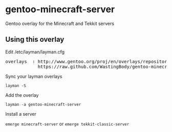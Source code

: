 gentoo-minecraft-server
=======================

Gentoo overlay for the Minecraft and Tekkit servers

Using this overlay
------------------
Edit /etc/layman/layman.cfg

<pre>overlays  : http://www.gentoo.org/proj/en/overlays/repositories.xml
            https://raw.github.com/WastingBody/gentoo-minecraft-server/master/gentoo-minecraft-server.xml</pre>

Sync your layman overlays

`layman -S`

Add the overlay

`layman -a gentoo-minecraft-server`

Install a server

`emerge minecraft-server` or `emerge tekkit-classic-server`
